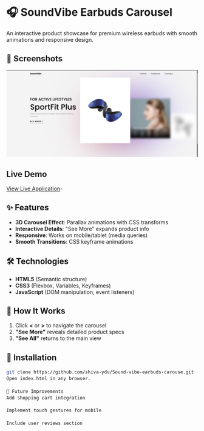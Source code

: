 # 🎧 SoundVibe Earbuds Carousel  

An interactive product showcase for premium wireless earbuds with smooth animations and responsive design.

## 📸 Screenshots  
![Main View](https://github.com/shiva-ydv/Sound-vibe-earbuds-carouse/blob/main/Screenshot%202025-05-11%20000959.png)  

## Live Demo

[View Live Application](https://soundvibe-earbuds-carouse.netlify.app/)-



## ✨ Features  
- **3D Carousel Effect**: Parallax animations with CSS transforms  
- **Interactive Details**: "See More" expands product info  
- **Responsive**: Works on mobile/tablet (media queries)  
- **Smooth Transitions**: CSS keyframe animations  

## 🛠️ Technologies  
- **HTML5** (Semantic structure)  
- **CSS3** (Flexbox, Variables, Keyframes)  
- **JavaScript** (DOM manipulation, event listeners)  

## 🚀 How It Works  
1. Click **<** or **>** to navigate the carousel  
2. **"See More"** reveals detailed product specs  
3. **"See All"** returns to the main view  
 

## 🔧 Installation  
```bash
git clone https://github.com/shiva-ydv/Sound-vibe-earbuds-carouse.git
Open index.html in any browser.

🌟 Future Improvements
Add shopping cart integration

Implement touch gestures for mobile

Include user reviews section

